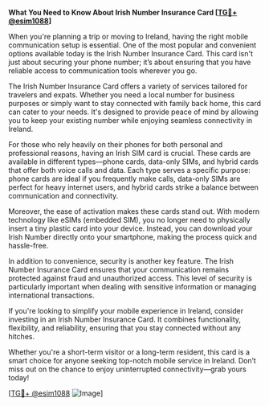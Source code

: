 **What You Need to Know About Irish Number Insurance Card [[TG💪+ @esim1088](https://t.me/s/esim1088)]**

When you're planning a trip or moving to Ireland, having the right mobile communication setup is essential. One of the most popular and convenient options available today is the Irish Number Insurance Card. This card isn't just about securing your phone number; it’s about ensuring that you have reliable access to communication tools wherever you go.

The Irish Number Insurance Card offers a variety of services tailored for travelers and expats. Whether you need a local number for business purposes or simply want to stay connected with family back home, this card can cater to your needs. It's designed to provide peace of mind by allowing you to keep your existing number while enjoying seamless connectivity in Ireland.

For those who rely heavily on their phones for both personal and professional reasons, having an Irish SIM card is crucial. These cards are available in different types—phone cards, data-only SIMs, and hybrid cards that offer both voice calls and data. Each type serves a specific purpose: phone cards are ideal if you frequently make calls, data-only SIMs are perfect for heavy internet users, and hybrid cards strike a balance between communication and connectivity.

Moreover, the ease of activation makes these cards stand out. With modern technology like eSIMs (embedded SIM), you no longer need to physically insert a tiny plastic card into your device. Instead, you can download your Irish Number directly onto your smartphone, making the process quick and hassle-free.

In addition to convenience, security is another key feature. The Irish Number Insurance Card ensures that your communication remains protected against fraud and unauthorized access. This level of security is particularly important when dealing with sensitive information or managing international transactions.

If you're looking to simplify your mobile experience in Ireland, consider investing in an Irish Number Insurance Card. It combines functionality, flexibility, and reliability, ensuring that you stay connected without any hitches. 

Whether you're a short-term visitor or a long-term resident, this card is a smart choice for anyone seeking top-notch mobile service in Ireland. Don’t miss out on the chance to enjoy uninterrupted connectivity—grab yours today!

[[TG💪+ @esim1088](https://t.me/s/esim1088) ![Image](https://i.postimg.cc/Y0z9fWf4/image.png)]